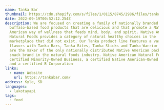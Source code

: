 ```yaml
---
name: Tanka Bar
thumbnail: https://cdn.shopify.com/s/files/1/0115/8745/2986/files/tanka-bar-logo_280x@2x.png?v=1604806938
date: 2022-09-19T00:52:12.254Z
description: We are focused on creating a family of nationally branded
  buffalo-based food products that are delicious and that promote a Native
  American way of wellness that feeds mind, body, and spirit. Native American
  Natural Foods provides a category of natural healthy choices in the
  marketplace that did not exist. Our Tanka product line features a variety of
  flavors with Tanka Bars, Tanka Bites, Tanka Sticks and Tanka Warrior Bars. We
  are the maker of the only nationally distributed Native American packaged
  snack brand in the natural foods industry. Native American Natural Foods is a
  certified Minority-Owned Business, a certified Native American-Owned Business,
  and a certified B Corporation
links:
  - name: Website
    url: https://tankabar.com/
address: Kyle, SD
languages:
  - lakotayapi
tags:
  - food
---
```

